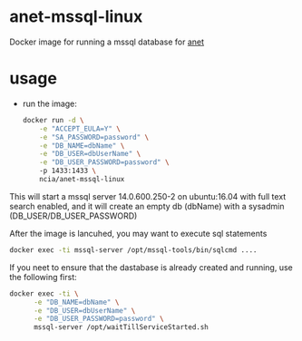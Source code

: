 # anet-mssql-linux

Docker image for running a mssql database for [anet](https://github.com/nci-agency/anet)

# usage

* run the image:
  ```sh
  docker run -d \
      -e "ACCEPT_EULA=Y" \
      -e "SA_PASSWORD=password" \
      -e "DB_NAME=dbName" \
      -e "DB_USER=dbUserName" \
      -e "DB_USER_PASSWORD=password" \ 
      -p 1433:1433 \
      ncia/anet-mssql-linux
  ```

This will start a mssql server 14.0.600.250-2 on ubuntu:16.04 with full text search enabled, and it will create an empty db (dbName) with a sysadmin (DB_USER/DB_USER_PASSWORD)

After the image is lancuhed, you may want to execute sql statements

```sh
docker exec -ti mssql-server /opt/mssql-tools/bin/sqlcmd ....
```

If you neet to ensure that the dastabase is already created and running, use the following first:

```sh
docker exec -ti \
      -e "DB_NAME=dbName" \
      -e "DB_USER=dbUserName" \
      -e "DB_USER_PASSWORD=password" \
      mssql-server /opt/waitTillServiceStarted.sh
```



